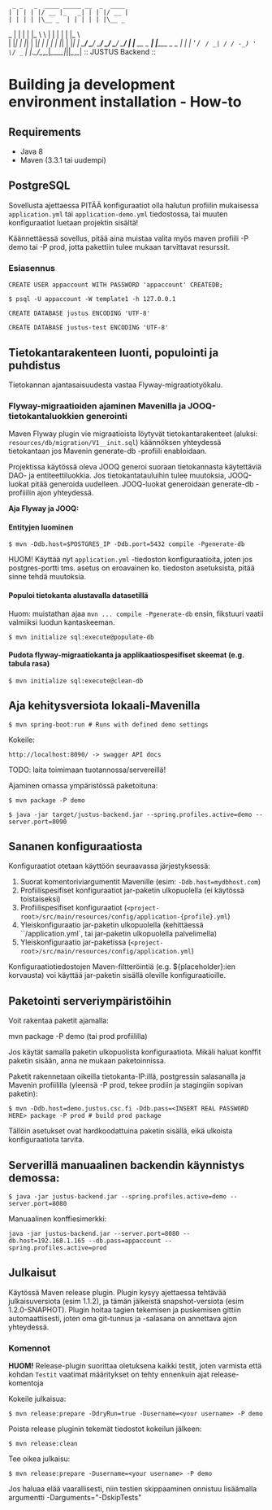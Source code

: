      _ _   _  ____ _____ __  _  ____
    | | | | |/ __ |_   _| | | |/ __ |
    | | | | |\__ _  | | | | | |\__ _
 _  | | | | |_  \ \ | | | | | |_  \ \
| |_| | |_| | |_| | | | | |_| | |_| |
 \___/ \___/ \___/  \_/  \___/ \___/
  | |__  __ _ __| |_____ _ _  __| |
  | '_ \/ _` / _| / / -_) ' \/ _` |
  |_.__/\__,_\__|_\_\___|_||_\__,_|
        :: JUSTUS Backend ::

# Building ja development environment installation - How-to

## Requirements

* Java 8
* Maven (3.3.1 tai uudempi)
 
## PostgreSQL

Sovellusta ajettaessa PITÄÄ konfiguraatiot olla halutun profiilin mukaisessa `application.yml` tai `application-demo.yml` 
tiedostossa, tai muuten konfiguraatiot luetaan projektin sisältä!

Käännettäessä sovellus, pitää aina muistaa valita myös maven profiili -P demo tai -P prod, jotta pakettiin tulee mukaan 
tarvittavat resurssit.

### Esiasennus

    CREATE USER appaccount WITH PASSWORD 'appaccount' CREATEDB;

    $ psql -U appaccount -W template1 -h 127.0.0.1

    CREATE DATABASE justus ENCODING 'UTF-8'

    CREATE DATABASE justus-test ENCODING 'UTF-8'

## Tietokantarakenteen luonti, populointi ja puhdistus

Tietokannan ajantasaisuudesta vastaa Flyway-migraatiotyökalu.

### Flyway-migraatioiden ajaminen Mavenilla ja JOOQ-tietokantaluokkien generointi

Maven Flyway plugin vie migraatioista löytyvät tietokantarakenteet (aluksi: ``resources/db/migration/V1__init.sql``) 
käännöksen yhteydessä tietokantaan jos Mavenin generate-db -profiili enabloidaan.

Projektissa käytössä oleva JOOQ generoi suoraan tietokannasta käytettäviä DAO- ja entiteettiluokkia. Jos 
tietokantatauluihin tulee muutoksia, JOOQ-luokat pitää generoida uudelleen. JOOQ-luokat generoidaan
generate-db -profiiilin ajon yhteydessä.

**Aja Flyway ja JOOQ:**

#### Entityjen luominen

    $ mvn -Ddb.host=$POSTGRES_IP -Ddb.port=5432 compile -Pgenerate-db

HUOM! Käyttää nyt `application.yml` -tiedoston konfiguraatioita, joten jos postgres-portti tms. asetus on 
eroavainen ko. tiedoston asetuksista, pitää sinne tehdä muutoksia.

#### Populoi tietokanta alustavalla datasetillä

Huom: muistathan ajaa ``mvn ... compile -Pgenerate-db`` ensin, fikstuuri vaatii valmiiksi luodun kantaskeeman.
    
    $ mvn initialize sql:execute@populate-db

#### Pudota flyway-migraatiokanta ja applikaatiospesifiset skeemat (e.g. tabula rasa)

    $ mvn initialize sql:execute@clean-db


## Aja kehitysversiota lokaali-Mavenilla

    $ mvn spring-boot:run # Runs with defined demo settings
  
Kokeile:

    http://localhost:8090/ -> swagger API docs
    
    
TODO: laita toimimaan tuotannossa/servereillä!

Ajaminen omassa ympäristössä paketoituna:

    $ mvn package -P demo 

    $ java -jar target/justus-backend.jar --spring.profiles.active=demo --server.port=8090 


## Sananen konfiguraatiosta

Konfiguraatiot otetaan käyttöön seuraavassa järjestyksessä:

1. Suorat komentoriviargumentit Mavenille (esim: ``-Ddb.host=mydbhost.com``)
2. Profiilispesifiset konfiguraatiot jar-paketin ulkopuolella (ei käytössä toistaiseksi)
3. Profiilispesifiset konfiguraatiot (``<project-root>/src/main/resources/config/application-{profile}.yml``)
4. Yleiskonfiguraatio jar-paketin ulkopuolella (kehittäessä ``<project-root>/application.yml`, tai jar-paketin ulkopuolella palvelimella)
5. Yleiskonfiguraatio jar-paketissa (``<project-root>/src/main/resources/config/application.yml``)

Konfiguraatiotiedostojen Maven-filtteröintiä (e.g. ${placeholder}:ien korvausta) voi käyttää jar-paketin sisällä 
oleville konfiguraatioille.


## Paketointi serveriympäristöihin

Voit rakentaa paketit ajamalla:

mvn package -P demo (tai prod profiililla)

Jos käytät samalla paketin ulkopuolista konfiguraatiota. Mikäli haluat konffit paketin sisään, anna ne mukaan paketoinnissa.

Paketit rakennetaan oikeilla tietokanta-IP:illä, postgressin salasanalla ja Mavenin profiililla 
(yleensä -P prod, tekee prodiin ja stagingiin sopivan paketin):

    $ mvn -Ddb.host=demo.justus.csc.fi -Ddb.pass=<INSERT REAL PASSWORD HERE> package -P prod # build prod package
   
Tällöin asetukset ovat hardkoodattuina paketin sisällä, eikä ulkoista konfiguraatiota tarvita.   
   
   
## Serverillä manuaalinen backendin käynnistys demossa:

    $ java -jar justus-backend.jar --spring.profiles.active=demo --server.port=8080
    
   Manuaalinen konffiesimerkki:
    
    java -jar justus-backend.jar --server.port=8080 --db.host=192.168.1.165 --db.pass=appaccount --spring.profiles.active=prod

## Julkaisut

Käytössä Maven release plugin. Plugin kysyy ajettaessa tehtävää julkaisuversiota (esim 1.1.2), ja tämän jälkeistä 
snapshot-versiota (esim 1.2.0-SNAPHOT). Plugin hoitaa tagien tekemisen ja puskemisen gittiin automaattisesti, joten
oma git-tunnus ja -salasana on annettava ajon yhteydessä.

### Komennot

**HUOM!** Release-plugin suorittaa oletuksena kaikki testit, joten varmista että kohdan `Testit` vaatimat määritykset on tehty ennenkuin ajat release-komentoja

Kokeile julkaisua:

    $ mvn release:prepare -DdryRun=true -Dusername=<your username> -P demo
  
Poista release pluginin tekemät tiedostot kokeilun jälkeen:

    $ mvn release:clean
    
Tee oikea julkaisu:

    $ mvn release:prepare -Dusername=<your username> -P demo

Jos haluaa elää vaarallisesti, niin testien skippaaminen onnistuu lisäämalla argumentti
    -Darguments="-DskipTests"
